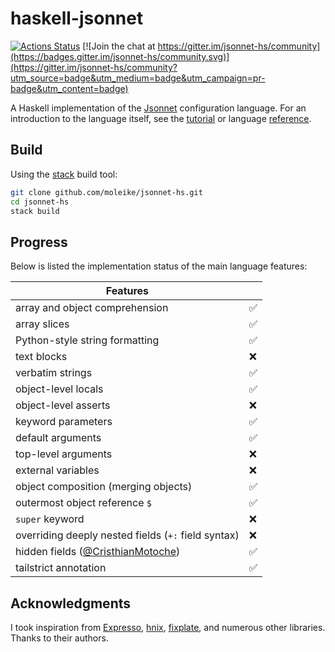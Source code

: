 # haskell-jsonnet

[![Actions Status](https://github.com/moleike/jsonnet-hs/workflows/build/badge.svg)](https://github.com/moleike/jsonnet-hs/actions) [![Join the chat at https://gitter.im/jsonnet-hs/community](https://badges.gitter.im/jsonnet-hs/community.svg)](https://gitter.im/jsonnet-hs/community?utm_source=badge&utm_medium=badge&utm_campaign=pr-badge&utm_content=badge)

A Haskell implementation of the [Jsonnet][jsonnet] configuration language. 
For an introduction to the language itself, see the [tutorial][tutorial] or language [reference][reference].

[jsonnet]: https://jsonnet.org/
[tutorial]: https://jsonnet.org/learning/tutorial.html
[reference]: https://jsonnet.org/ref/language.html

## Build

Using the [stack][stack] build tool:

```bash
git clone github.com/moleike/jsonnet-hs.git
cd jsonnet-hs
stack build
```
[stack]: https://docs.haskellstack.org/en/stable/README

## Progress

Below is listed the implementation status of the main language features:

| Features                                                                 | |
|--------------------------------------------------------------------------|---|
| array and object comprehension                                           | ✅ |
| array slices                                                             | ✅ |
| Python-style string formatting                                           | ✅ |
| text blocks                                                              | ❌ |
| verbatim strings                                                         | ✅ |
| object-level locals                                                      | ✅ |
| object-level asserts                                                     | ❌ |
| keyword parameters                                                       | ✅ |
| default arguments                                                        | ✅ |
| top-level arguments                                                      | ❌ |
| external variables                                                       | ❌ |
| object composition (merging objects)                                     | ✅ |
| outermost object reference `$`                                           | ✅ |
| `super` keyword                                                          | ❌ |
| overriding deeply nested fields (`+:` field syntax)                      | ❌ |
| hidden fields ([@CristhianMotoche](https://github.com/CristhianMotoche)) | ✅ |
| tailstrict annotation                                                    | ✅ |

[//]: # "Implementation overview"


## Acknowledgments
I took inspiration from [Expresso][Expresso], [hnix][hnix], [fixplate][fixplate], and numerous other libraries. Thanks to their authors.

[Expresso]: https://github.com/willtim/Expresso
[hnix]: https://github.com/haskell-nix/hnix
[fixplate]: https://hackage.haskell.org/package/fixplate
